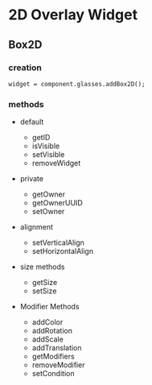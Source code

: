 # 2D Overlay Widget
## Box2D

### creation
`widget = component.glasses.addBox2D();`

### methods
* default
  * getID
  * isVisible
  * setVisible
  * removeWidget
* private
  * getOwner
  * getOwnerUUID
  * setOwner
* alignment
  * setVerticalAlign
  * setHorizontalAlign
* size methods
  * getSize
  * setSize
  
* Modifier Methods
  * addColor
  * addRotation
  * addScale
  * addTranslation
  * getModifiers
  * removeModifier
  * setCondition